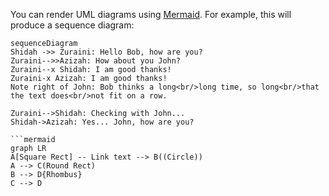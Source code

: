 You can render UML diagrams using [Mermaid](https://mermaidjs.github.io/). For example, this will produce a sequence diagram:

```mermaid
sequenceDiagram
Shidah ->> Zuraini: Hello Bob, how are you?
Zuraini-->>Azizah: How about you John?
Zuraini--x Shidah: I am good thanks!
Zuraini-x Azizah: I am good thanks!
Note right of John: Bob thinks a long<br/>long time, so long<br/>that the text does<br/>not fit on a row.

Zuraini-->Shidah: Checking with John...
Shidah->Azizah: Yes... John, how are you?

```mermaid
graph LR
A[Square Rect] -- Link text --> B((Circle))
A --> C(Round Rect)
B --> D{Rhombus}
C --> D
